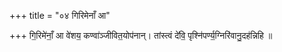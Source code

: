 +++
title = "०४ गिरिमेनाँ आ"

+++
गि॒रिमे॑नाँ॒ आ वे॑शय॒ कण्वा॑ञ्जीवित॒योप॑नान्। तांस्त्वं दे॑वि॒ पृश्नि॑पर्ण्य॒ग्निरि॑वानु॒दह॑न्निहि ॥